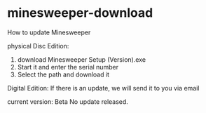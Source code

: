 # minesweeper-download
How to update Minesweeper

physical Disc Edition: 
1. download Minesweeper Setup (Version).exe
2. Start it and enter the serial number
3. Select the path and download it

Digital Edition: 
   If there is an update, we will send it to you via email

current version: Beta
No update released.
